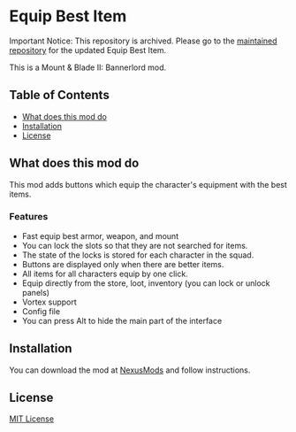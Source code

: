 # Equip Best Item

Important Notice: This repository is archived. Please go to the [maintained repository](https://github.com/shadowhen89/EquipBestItem) for the updated Equip Best Item.

This is a Mount & Blade II: Bannerlord mod.

## Table of Contents

* [What does this mod do](#what-does-this-mod-do)
* [Installation](#installation)
* [License](#license)

## What does this mod do

This mod adds buttons which equip the character's equipment with the best items.

### Features

* Fast equip best armor, weapon, and mount
* You can lock the slots so that they are not searched for items.
* The state of the locks is stored for each character in the squad.
* Buttons are displayed only when there are better items.
* All items for all characters equip by one click.
* Equip directly from the store, loot, inventory (you can lock or unlock panels)
* Vortex support
* Config file
* You can press Alt to hide the main part of the interface

## Installation

You can download the mod at [NexusMods](https://www.nexusmods.com/mountandblade2bannerlord/mods/369)
and follow instructions.

## License

[MIT License](LICENSE)
